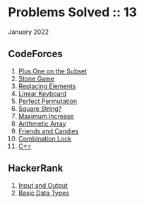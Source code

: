 # Problems Solved :: 13
January 2022

CodeForces
-----------------
1. [Plus One on the Subset](https://codeforces.com/problemset/problem/1624/A)
1. [Stone Game](https://codeforces.com/problemset/problem/1538/A)
1. [Replacing Elements](https://codeforces.com/problemset/problem/1473/A)
1. [Linear Keyboard](https://codeforces.com/problemset/problem/1607/A)
1. [Perfect Permutation](https://codeforces.com/problemset/problem/233/A)
1. [Square String?](https://codeforces.com/problemset/problem/1619/A)
1. [Maximum Increase](https://codeforces.com/problemset/problem/702/A)
1. [Arithmetic Array](https://codeforces.com/problemset/problem/1537/A)
1. [Friends and Candies](https://codeforces.com/problemset/problem/1538/B)
1. [Combination Lock](https://codeforces.com/problemset/problem/540/A)
1. [C+=](https://codeforces.com/problemset/problem/1368/A)

HackerRank
-----------------
1. [Input and Output](https://www.hackerrank.com/challenges/cpp-input-and-output/)
1. [Basic Data Types](https://www.hackerrank.com/challenges/c-tutorial-basic-data-types/)